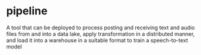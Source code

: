 # pipeline
A tool that can be deployed to process posting and receiving text and audio files from and into a data lake, apply transformation in a distributed manner, and load it into a warehouse in a suitable format to train a speech-to-text model
